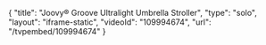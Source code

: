 {
    "title": "Joovy&reg; Groove Ultralight Umbrella Stroller",
    "type": "solo",
    "layout": "iframe-static",
    "videoId": "109994674",
    "url": "\/tvpembed\/109994674"
}